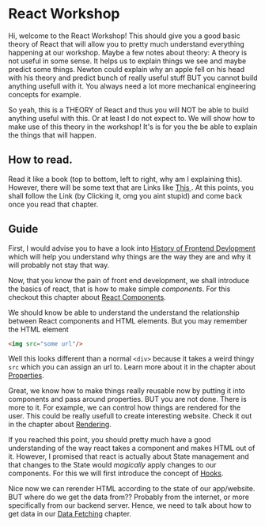 # React Workshop

Hi, welcome to the React Workshop! This should give you a good basic theory of
React that will allow you to pretty much understand everything happening at our
workshop. Maybe a few notes about theory: A theory is not useful in some sense.
It helps us to explain things we see and maybe predict some things. Newton could
explain why an apple fell on his head with his theory and predict bunch of
really useful stuff BUT you cannot build anything usefull with it. You always
need a lot more mechanical engineering concepts for example.

So yeah, this is a THEORY of React and thus you will NOT be able to build
anything useful with this. Or at least I do not expect to. We will show how to
make use of this theory in the workshop! It's is for you the be able to explain
the things that will happen.

## How to read.

Read it like a book (top to bottom, left to right, why am I explaining this).
However, there will be some text that are Links like [ This
](https://www.youtube.com/watch?v=dQw4w9WgXcQ). At this points, you shall follow
the Link (by Clicking it, omg you aint stupid) and come back once you read that
chapter. 

## Guide

First, I would advise you to have a look into [History of Frontend
Devlopment](./history-of-web/history.md) which will help you understand why
things are the way they are and why it will probably not stay that way.

Now, that you know the pain of front end development, we shall introduce the
basics of react, that is how to make simple *components*. For this checkout this
chapter about [React Components](./react-basics/components/components.md).

We should know be able to understand the understand the relationship between
React components and HTML elements. But you may remember the HTML element

```html
<img src="some url"/>
```

Well this looks different than a normal `<div>` because it takes a weird thingy 
`src` which you can assign an url to. Learn more about it in the chapter about
[Properties](./react-basics/props/props.md).

Great, we know how to make things really reusable now by putting it into
components and pass around properties. BUT you are not done. There is more to
it. For example, we can control how things are rendered for the user. This could
be really usefull to create interesting website. Check it out in the chapter
about [Rendering](./react-basics/rendering/rendering.md).

If you reached this point, you should pretty much have a good understanding of
the way react takes a component and makes HTML out of it. However, I promised
that react is actually about State management and that changes to the State
would *magically* apply changes to our components. For this we will first
introduce the concept of [Hooks](./react-basics/hooks/hooks.md).

Nice now we can rerender HTML according to the state of our app/website. BUT
where do we get the data from?? Probably from the internet, or more specifically
from our backend server. Hence, we need to talk about how to get data 
in our [Data Fetching](./react-basics/fetching/fetching.md) chapter.
